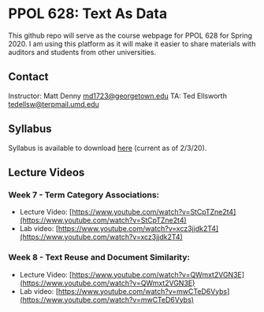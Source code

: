 # PPOL 628: Text As Data

This github repo will serve as the course webpage for PPOL 628 for Spring 2020. I am using this platform as it will make it easier to share materials with auditors and students from other universities. 

## Contact

Instructor: Matt Denny <md1723@georgetown.edu> 
TA: Ted Ellsworth <tedellsw@terpmail.umd.edu>

## Syllabus
Syllabus is available to download [here](https://github.com/matthewjdenny/PPOL_628_Text_As_Data/blob/master/PPOL_628_Syllabus.pdf) (current as of 2/3/20).

## Lecture Videos 

### Week 7 - Term Category Associations:
* Lecture Video: [https://www.youtube.com/watch?v=StCpTZne2t4](https://www.youtube.com/watch?v=StCpTZne2t4)
* Lab video: [https://www.youtube.com/watch?v=xcz3jjdk2T4](https://www.youtube.com/watch?v=xcz3jjdk2T4)

### Week 8 - Text Reuse and Document Similarity:
* Lecture Video: [https://www.youtube.com/watch?v=QWmxt2VGN3E](https://www.youtube.com/watch?v=QWmxt2VGN3E)
* Lab video: [https://www.youtube.com/watch?v=mwCTeD6Vybs](https://www.youtube.com/watch?v=mwCTeD6Vybs)

